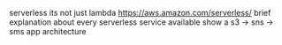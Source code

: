 serverless its not just lambda
https://aws.amazon.com/serverless/
brief explanation about every serverless service available
show a s3 -> sns -> sms app architecture